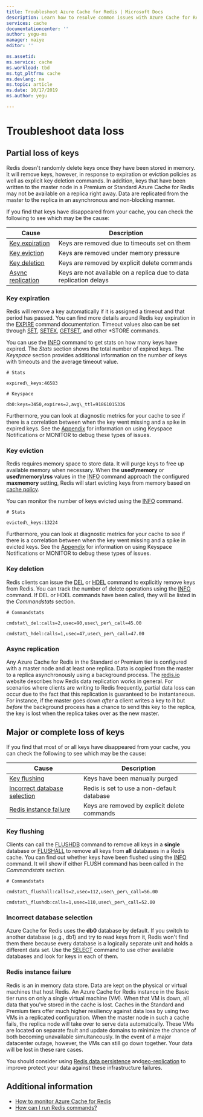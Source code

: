 ```yaml
---
title: Troubleshoot Azure Cache for Redis | Microsoft Docs
description: Learn how to resolve common issues with Azure Cache for Redis.
services: cache
documentationcenter: ''
author: yegu-ms
manager: maiye
editor: ''

ms.assetid:
ms.service: cache
ms.workload: tbd
ms.tgt_pltfrm: cache
ms.devlang: na
ms.topic: article
ms.date: 10/17/2019
ms.author: yegu

---
```


# Troubleshoot data loss

## Partial loss of keys

Redis doesn't randomly delete keys once they have been stored in memory. It will remove keys, however, in response to expiration or eviction policies as well as explicit key deletion commands. In addition, keys that have been written to the master node in a Premium or Standard Azure Cache for Redis may not be available on a replica right away. Data are replicated from the master to the replica in an asynchronous and non-blocking manner.

If you find that keys have disappeared from your cache, you can check the following to see which may be the cause:

| Cause | Description |
|---|---|
| [Key expiration](cache-howto-troubleshoot-data-loss.md#key-expiration) | Keys are removed due to timeouts set on them |
| [Key eviction](cache-howto-troubleshoot-data-loss.md#key-eviction) | Keys are removed under memory pressure |
| [Key deletion](cache-howto-troubleshoot-data-loss.md#key-deletion) | Keys are removed by explicit delete commands |
| [Async replication](cache-howto-troubleshoot-data-loss.md#async-replication) | Keys are not available on a replica due to data replication delays |

### Key expiration

Redis will remove a key automatically if it is assigned a timeout and that period has passed. You can find more details around Redis key expiration in the [EXPIRE](http://redis.io/commands/expire) command documentation. Timeout values also can be set through [SET](http://redis.io/commands/set), [SETEX](https://redis.io/commands/setex), [GETSET](https://redis.io/commands/getset), and other \*STORE commands.

You can use the [INFO](http://redis.io/commands/info) command to get stats on how many keys have expired. The *Stats* section shows the total number of expired keys. The *Keyspace* section provides additional information on the number of keys with timeouts and the average timeout value.

```
# Stats

expired\_keys:46583

# Keyspace

db0:keys=3450,expires=2,avg\_ttl=91861015336
```

Furthermore, you can look at diagnostic metrics for your cache to see if there is a correlation between when the key went missing and a spike in expired keys. See the [Appendix](https://gist.github.com/JonCole/4a249477142be839b904f7426ccccf82#appendix) for information on using Keyspace Notifications or MONITOR to debug these types of issues.

### Key eviction

Redis requires memory space to store data. It will purge keys to free up available memory when necessary. When the **used\memory** or **used\memory\rss** values in the [INFO](http://redis.io/commands/info) command approach the configured **maxmemory** setting, Redis will start evicting keys from memory based on [cache policy](http://redis.io/topics/lru-cache).

You can monitor the number of keys evicted using the [INFO](http://redis.io/commands/info) command.

```
# Stats

evicted\_keys:13224
```

Furthermore, you can look at diagnostic metrics for your cache to see if there is a correlation between when the key went missing and a spike in evicted keys. See the [Appendix](https://gist.github.com/JonCole/4a249477142be839b904f7426ccccf82#appendix) for information on using Keyspace Notifications or MONITOR to debug these types of issues.

### Key deletion

Redis clients can issue the [DEL](http://redis.io/commands/del) or [HDEL](http://redis.io/commands/hdel) command to explicitly remove keys from Redis. You can track the number of delete operations using the [INFO](http://redis.io/commands/info) command. If DEL or HDEL commands have been called, they will be listed in the *Commandstats* section.

```
# Commandstats

cmdstat\_del:calls=2,usec=90,usec\_per\_call=45.00

cmdstat\_hdel:calls=1,usec=47,usec\_per\_call=47.00
```

### Async replication

Any Azure Cache for Redis in the Standard or Premium tier is configured with a master node and at least one replica. Data is copied from the master to a replica asynchronously using a background process. The [redis.io](http://redis.io/topics/replication) website describes how Redis data replication works in general. For scenarios where clients are writing to Redis frequently, partial data loss can occur due to the fact that this replication is guaranteed to be instantaneous. For instance, if the master goes down _after_ a client writes a key to it but _before_ the background process has a chance to send this key to the replica, the key is lost when the replica takes over as the new master.

## Major or complete loss of keys

If you find that most of or all keys have disappeared from your cache, you can check the following to see which may be the cause:

| Cause | Description |
|---|---|
| [Key flushing](cache-howto-troubleshoot-data-loss.md#key-flushing) | Keys have been manually purged |
| [Incorrect database selection](cache-howto-troubleshoot-data-loss.md#incorrect-database-selection) | Redis is set to use a non-default database |
| [Redis instance failure](cache-howto-troubleshoot-data-loss.md#redis-instance-failure) | Keys are removed by explicit delete commands |

### Key flushing

Clients can call the [FLUSHDB](http://redis.io/commands/flushdb) command to remove all keys in a **single** database or [FLUSHALL](http://redis.io/commands/flushall) to remove all keys from **all** databases in a Redis cache. You can find out whether keys have been flushed using the [INFO](http://redis.io/commands/info) command. It will show if either FLUSH command has been called in the *Commandstats* section.

```
# Commandstats

cmdstat\_flushall:calls=2,usec=112,usec\_per\_call=56.00

cmdstat\_flushdb:calls=1,usec=110,usec\_per\_call=52.00
```

### Incorrect database selection

Azure Cache for Redis uses the **db0** database by default. If you switch to another database (e.g., db1) and try to read keys from it, Redis won't find them there because every database is a logically separate unit and holds a different data set. Use the [SELECT](http://redis.io/commands/select) command to use other available databases and look for keys in each of them.

### Redis instance failure

Redis is an in memory data store. Data are kept on the physical or virtual machines that host Redis. An Azure Cache for Redis instance in the Basic tier runs on only a single virtual machine (VM). When that VM is down, all data that you've stored in the cache is lost. Caches in the Standard and Premium tiers offer much higher resiliency against data loss by using two VMs in a replicated configuration. When the master node in such a cache fails, the replica node will take over to serve data automatically. These VMs are located on separate fault and update domains to minimize the chance of both becoming unavailable simultaneously. In the event of a major datacenter outage, however, the VMs can still go down together. Your data will be lost in these rare cases.

You should consider using [Redis data persistence](http://redis.io/topics/persistence) and[geo-replication](https://docs.microsoft.com/en-us/azure/azure-cache-for-redis/cache-how-to-geo-replication) to improve protect your data against these infrastructure failures.

## Additional information

- [How to monitor Azure Cache for Redis](cache-how-to-monitor.md)
- [How can I run Redis commands?](cache-faq.md#how-can-i-run-redis-commands)
